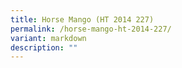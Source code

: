```yaml
---
title: Horse Mango (HT 2014 227)
permalink: /horse-mango-ht-2014-227/
variant: markdown
description: ""
---
```

